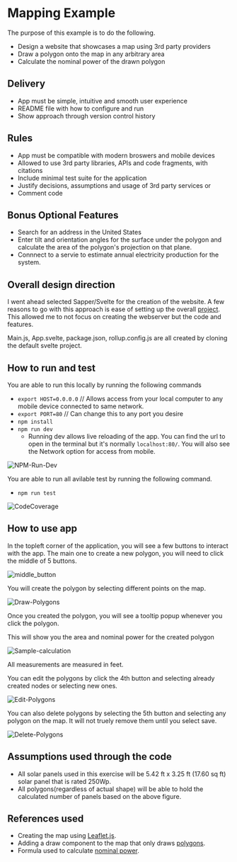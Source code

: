 # Mapping Example

The purpose of this example is to do the following.

- Design a website that showcases a map using 3rd party providers
- Draw a polygon onto the map in any arbitrary area
- Calculate the nominal power of the drawn polygon

## Delivery

- App must be simple, intuitive and smooth user experience
- README file with how to configure and run
- Show approach through version control history

## Rules

- App must be compatible with modern broswers and mobile devices
- Allowed to use 3rd party libraries, APIs and code fragments, with citations
- Include minimal test suite for the application
- Justify decisions, assumptions and usage of 3rd party services or
- Comment code

## Bonus Optional Features

- Search for an address in the United States
- Enter tilt and orientation angles for the surface under the polygon and calculate the area of the polygon's projection on that plane.
- Connnect to a servie to estimate annual electricity production for the system.

## Overall design direction

I went ahead selected Sapper/Svelte for the creation of the website. A few reasons to go with this approach is ease of setting up the overall [project](https://sapper.svelte.dev/docs/). This allowed me to not focus on creating the webserver but the code and features.

Main.js, App.svelte, package.json, rollup.config.js are all created by cloning the default svelte project.

## How to run and test

You are able to run this locally by running the following commands

- `export HOST=0.0.0.0` // Allows access from your local computer to any mobile device connected to same network.
- `export PORT=80` // Can change this to any port you desire
- `npm install`
- `npm run dev`
    - Running dev allows live reloading of the app. You can find the url to open in the terminal but it's normally `localhost:80/`. You will also see the Network option for access from mobile.

![NPM-Run-Dev](./assets/Npm-Run-Dev.png)

You are able to run all avilable test by running the following command.

- `npm run test`


![CodeCoverage](./assets/CodeCoverage.png)
## How to use app

In the topleft corner of the application, you will see a few buttons to interact with the app. The main one to create a new polygon, you will need to click the middle of 5 buttons.

![middle_button](./assets/Middle-buttons.png)

You will create the polygon by selecting different points on the map.

![Draw-Polygons](./assets/Draw-Polygons.png)

Once you created the polygon, you will see a tooltip popup whenever you click the polygon.

This will show you the area and nominal power for the created polygon

![Sample-calculation](./assets/Sample-Calculation.png)

All measurements are measured in feet.

You can edit the polygons by click the 4th button and selecting already created nodes or selecting new ones.

![Edit-Polygons](./assets/Edit-Polygons.png)

You can also delete polygons by selecting the 5th button and selecting any polygon on the map. It will not truely remove them until you select save.

![Delete-Polygons](./assets/Delete-Polygons.png)


## Assumptions used through the code

- All solar panels used in this exercise will be 5.42 ft x 3.25 ft (17.60 sq ft) solar panel that is rated 250Wp.
- All polygons(regardless of actual shape) will be able to hold the calculated number of panels based on the above figure.

## References used

- Creating the map using [Leaflet.js](https://leafletjs.com/reference-1.7.1.html#map-factory).
- Adding a draw component to the map that only draws [polygons](https://leaflet.github.io/Leaflet.draw/docs/leaflet-draw-latest.html).
- Formula used to calculate [nominal power](https://myelectrical.com/notes/entryid/225/photovoltaic-pv-electrical-calculations).